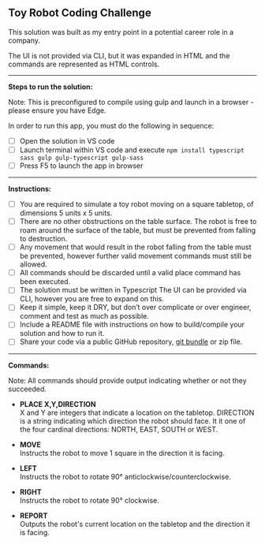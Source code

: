 

## **Toy Robot Coding Challenge**
This solution was built as my entry point in a potential career role in a company.

The UI is not provided via CLI, but it was expanded in HTML 
and the commands are represented as HTML controls.

___

**Steps to run the solution:** 
 
 Note: This is preconfigured to compile using gulp and launch in a browser - please ensure you have Edge. 

In order to run this app, you must do the following in sequence:
 - [ ] Open the solution in VS code
 - [ ] Launch terminal within VS code and execute `npm install typescript sass gulp gulp-typescript gulp-sass`
 - [ ] Press F5 to launch the app in browser

___

**Instructions:**
 - [ ] You are required to simulate a toy robot moving on a square
       tabletop, of dimensions 5 units x 5 units. 
 - [ ] There are no other obstructions on the table surface. The robot is free to roam
       around the surface of the table, but must be prevented from
       falling to destruction. 
 - [ ] Any movement that would result in the robot falling from the table must be prevented, however further
       valid movement commands must still be allowed. 
 - [ ] All commands should be discarded until a valid place command has been
       executed.
 - [ ] The solution must be written in Typescript The UI can
       be provided via CLI, however you are free to expand on this. 
 - [ ] Keep it simple, keep it DRY, but don’t over complicate or over
       engineer, comment and test as much as possible. 
 - [ ] Include a README file with instructions on how to build/compile your solution and how to run it. 
 - [ ] Share your code via a public GitHub repository, [git bundle](https://git-scm.com/docs/git-bundle) or zip file.

___

**Commands:**

Note: All commands should provide output indicating whether or not they succeeded.
- **PLACE X,Y,DIRECTION**  
X and Y are integers that indicate a location on the tabletop.
DIRECTION is a string indicating which direction the 
robot should face. It it one of the four cardinal directions: NORTH, EAST, SOUTH or WEST.

- **MOVE**  
Instructs the robot to move 1 square in the direction it is facing.

- **LEFT**  
Instructs the robot to rotate 90° anticlockwise/counterclockwise.

- **RIGHT**  
Instructs the robot to rotate 90° clockwise.

- **REPORT**  
Outputs the robot's current location on the tabletop and the direction it is facing.
